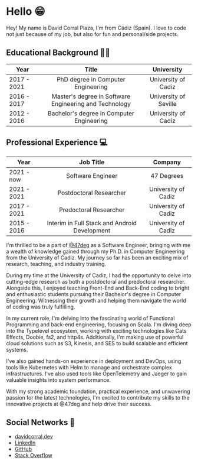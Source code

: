# Hello 😁

Hey! My name is David Corral Plaza, I'm from Cádiz (Spain). I love to code not just because of my job, but also for fun and personal/side projects. 

## Educational Background 👨‍🎓

|     Year      |       Title     | University  |
| ------------- |:-------------:| :-----:|
| 2017 - 2021 | PhD degree in Computer Engineering      |    University of Cadiz |
| 2016 - 2017     | Master's degree in Software Engineering and Technology    |   University of Seville |
| 2012 - 2016     | Bachelor's degree in Computer Engineering | University of Cadiz |



## Professional Experience 💻

|     Year      |       Job Title     | Company  |
| ------------- |:-------------:| :-----:|
| 2021 - now | Software Engineer    |    47 Degrees |
| 2021 - 2021 | Postdoctoral Researcher      |    University of Cadiz |
| 2017 - 2021 | Predoctoral Researcher      |    University of Cadiz |
| 2015 - 2016     | Interim in Full Stack and Android Development | University of Cadiz |


I'm thrilled to be a part of [@47deg](https://github.com/47deg) as a Software Engineer, bringing with me a wealth of knowledge gained through my Ph.D. in Computer Engineering from the University of Cadiz. My journey so far has been an exciting mix of research, teaching, and industry training.

During my time at the University of Cadiz, I had the opportunity to delve into cutting-edge research as both a postdoctoral and predoctoral researcher. Alongside this, I enjoyed teaching Front-End and Back-End coding to bright and enthusiastic students pursuing their Bachelor's degree in Computer Engineering. Witnessing their growth and helping them navigate the world of coding was truly fulfilling.

In my current role, I'm delving into the fascinating world of Functional Programming and back-end engineering, focusing on Scala. I'm diving deep into the Typelevel ecosystem, working with exciting technologies like Cats Effects, Doobie, fs2, and http4s. Additionally, I'm making use of powerful cloud solutions such as S3, Kinesis, and SES to build scalable and efficient systems.

I've also gained hands-on experience in deployment and DevOps, using tools like Kubernetes with Helm to manage and orchestrate complex infrastructures. I've also used tools like OpenTelemetry and Jaeger to gain valuable insights into system performance.

With my strong academic foundation, practical experience, and unwavering passion for the latest technologies, I'm excited to contribute my skills to the innovative projects at @47deg and help drive their success.

## Social Networks 👀

- [davidcorral.dev](https://davidcorral.dev/)
- [LinkedIn](https://www.linkedin.com/in/davidcorralp/)
- [GitHub](https://github.com/DavidCorral94)
- [Stack Overflow](https://stackoverflow.com/users/5582307/david-corral)
